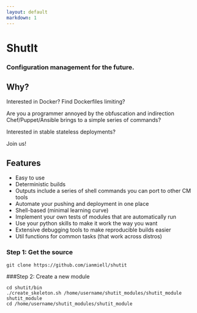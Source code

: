 ```yaml
---
layout: default
markdown: 1
---
```

# ShutIt #
### Configuration management for the future. ###

## Why? ##

Interested in Docker? Find Dockerfiles limiting?

Are you a programmer annoyed by the obfuscation and indirection Chef/Puppet/Ansible brings to a simple series of commands?

Interested in stable stateless deployments?

Join us!

## Features ##
 - Easy to use
 - Deterministic builds
 - Outputs include a series of shell commands you can port to other CM tools
 - Automate your pushing and deployment in one place
 - Shell-based (minimal learning curve)
 - Implement your own tests of modules that are automatically run
 - Use your python skills to make it work the way you want
 - Extensive debugging tools to make reproducible builds easier
 - Util functions for common tasks (that work across distros)

### Step 1: Get the source ###
```shell
git clone https://github.com/ianmiell/shutit
```

###Step 2: Create a new module
```shell
cd shutit/bin
./create_skeleton.sh /home/username/shutit_modules/shutit_module shutit_module
cd /home/username/shutit_modules/shutit_module
```
